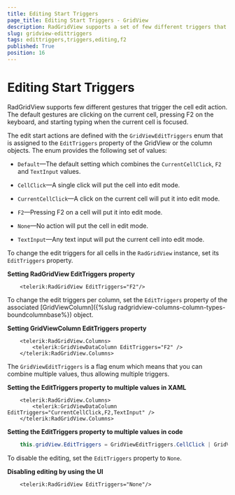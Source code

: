 ```yaml
---
title: Editing Start Triggers
page_title: Editing Start Triggers - GridView
description: RadGridView supports a set of few different triggers that start the cell editing, like mouse click, typing, F2 key press and more.
slug: gridview-edittriggers
tags: edittriggers,triggers,editing,f2
published: True
position: 16
---
```


# Editing Start Triggers

RadGridView supports few different gestures that trigger the cell edit action. The default gestures are clicking on the current cell, pressing F2 on the keyboard, and starting typing when the current cell is focused.

The edit start actions are defined with the `GridViewEditTriggers` enum that is assigned to the `EditTriggers` property of the GridView or the column objects. The enum provides the following set of values:

* `Default`&mdash;The default setting which combines the `CurrentCellClick`, `F2` and `TextInput` values.

* `CellClick`&mdash;A single click will put the cell into edit mode.

* `CurrentCellClick`&mdash;A click on the current cell will put it into edit mode.

* `F2`&mdash;Pressing F2 on a cell will put it into edit mode.

* `None`&mdash;No action will put the cell in edit mode.

* `TextInput`&mdash;Any text input will put the current cell into edit mode.

To change the edit triggers for all cells in the `RadGridView` instance, set its `EditTriggers` property.

__Setting RadGridView EditTriggers property__
```XAML
	<telerik:RadGridView EditTriggers="F2"/>
```

To change the edit triggers per column, set the `EditTriggers` property of the associated [GridViewColumn]({%slug radgridview-columns-column-types-boundcolumnbase%}) object.

__Setting GridViewColumn EditTriggers property__
```XAML
	<telerik:RadGridView.Columns>
		<telerik:GridViewDataColumn EditTriggers="F2" />
	</telerik:RadGridView.Columns>
```

The `GridViewEditTriggers` is a flag enum which means that you can combine multiple values, thus allowing multiple triggers.

__Setting the EditTriggers property to multiple values in XAML__
```XAML
	<telerik:RadGridView.Columns>
		<telerik:GridViewDataColumn EditTriggers="CurrentCellClick,F2,TextInput" />
	</telerik:RadGridView.Columns>
```

__Setting the EditTriggers property to multiple values in code__
```C#
	this.gridView.EditTriggers = GridViewEditTriggers.CellClick | GridViewEditTriggers.F2;
```

To disable the editing, set the `EditTriggers` property to `None`.

__Disabling editing by using the UI__
```XAML
	<telerik:RadGridView EditTriggers="None"/>	
```

